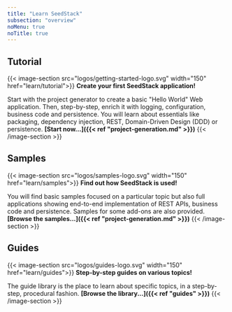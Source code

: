 ```yaml
---
title: "Learn SeedStack"
subsection: "overview"
noMenu: true
noTitle: true
---
```


## Tutorial

{{< image-section src="logos/getting-started-logo.svg" width="150" href="learn/tutorial">}}
**Create your first SeedStack application!**

Start with the project generator to create a basic "Hello World" Web application. Then, step-by-step, enrich it with 
logging, configuration, business code and persistence. You will learn about essentials like packaging, dependency injection, 
REST, Domain-Driven Design (DDD) or persistence. **[Start now...]({{< ref "project-generation.md" >}})**
{{< /image-section >}}

## Samples

{{< image-section src="logos/samples-logo.svg" width="150"  href="learn/samples">}}
**Find out how SeedStack is used!**

You will find basic samples focused on a particular topic but also full applications showing end-to-end implementation
of REST APIs, business code and persistence. Samples for some add-ons are also provided. **[Browse the samples...]({{< ref "project-generation.md" >}})**
{{< /image-section >}}

## Guides

{{< image-section src="logos/guides-logo.svg" width="150"  href="learn/guides">}}
**Step-by-step guides on various topics!**

The guide library is the place to learn about specific topics, in a step-by-step, procedural fashion. **[Browse the library...]({{< ref "guides" >}})**
{{< /image-section >}}
